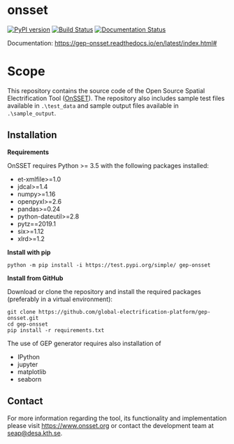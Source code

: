 onsset
=================================

[![PyPI version](https://badge.fury.io/py/gridfinder.svg)](https://test.pypi.org/project/gep-onsset/)  [![Build Status](https://travis-ci.org/global-electrification-platform/gep-onsset.svg?branch=master)](https://travis-ci.org/global-electrification-platform/gep-onsset) [![Documentation Status](https://readthedocs.org/projects/gep-onsset/badge/?version=latest)](https://gep-onsset.readthedocs.io/en/latest/?badge=latest)

Documentation: https://gep-onsset.readthedocs.io/en/latest/index.html#

# Scope

This repository contains the source code of the Open Source Spatial Electrification Tool ([OnSSET](http://www.onsset.org/)). The repository also includes sample test files available in ```.\test_data``` and sample output files available in ```.\sample_output```.

## Installation

**Requirements**

OnSSET requires Python >= 3.5 with the following packages installed:
- et-xmlfile>=1.0
- jdcal>=1.4
- numpy>=1.16
- openpyxl>=2.6
- pandas>=0.24
- python-dateutil>=2.8
- pytz==2019.1
- six>=1.12
- xlrd>=1.2


**Install with pip**

```
python -m pip install -i https://test.pypi.org/simple/ gep-onsset
```

**Install from GitHub**

Download or clone the repository and install the required packages (preferably in a virtual environment):

```
git clone https://github.com/global-electrification-platform/gep-onsset.git
cd gep-onsset
pip install -r requirements.txt
```

The use of GEP generator requires also installation of
- IPython
- jupyter
- matplotlib
- seaborn

## Contact
For more information regarding the tool, its functionality and implementation please visit https://www.onsset.org or contact the development team at seap@desa.kth.se.
